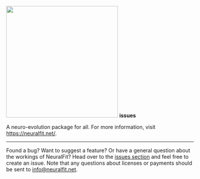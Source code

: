 <img src="https://i.imgur.com/2wKt2mk.jpg" width=300px> <b>issues</b>

A neuro-evolution package for all. For more information, visit https://neuralfit.net/.

<hr>

Found a bug? Want to suggest a feature? Or have a general question about the workings of NeuralFit? Head over to the [issues section](https://github.com/neural-fit/neuralfit/issues) and feel free to create an issue. Note that any questions about licenses or payments should be sent to info@neuralfit.net. 
